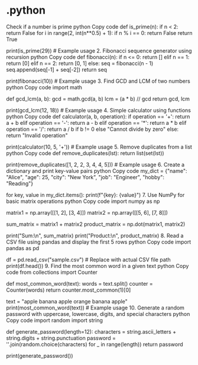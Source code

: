 # .python
Check if a number is prime
python
Copy code
def is_prime(n):
    if n < 2:
        return False
    for i in range(2, int(n**0.5) + 1):
        if n % i == 0:
            return False
    return True

print(is_prime(29))  # Example usage
2. Fibonacci sequence generator using recursion
python
Copy code
def fibonacci(n):
    if n <= 0:
        return []
    elif n == 1:
        return [0]
    elif n == 2:
        return [0, 1]
    else:
        seq = fibonacci(n - 1)
        seq.append(seq[-1] + seq[-2])
        return seq

print(fibonacci(10))  # Example usage
3. Find GCD and LCM of two numbers
python
Copy code
import math

def gcd_lcm(a, b):
    gcd = math.gcd(a, b)
    lcm = (a * b) // gcd
    return gcd, lcm

print(gcd_lcm(12, 18))  # Example usage
4. Simple calculator using functions
python
Copy code
def calculator(a, b, operation):
    if operation == '+':
        return a + b
    elif operation == '-':
        return a - b
    elif operation == '*':
        return a * b
    elif operation == '/':
        return a / b if b != 0 else "Cannot divide by zero"
    else:
        return "Invalid operation"

print(calculator(10, 5, '+'))  # Example usage
5. Remove duplicates from a list
python
Copy code
def remove_duplicates(lst):
    return list(set(lst))

print(remove_duplicates([1, 2, 2, 3, 4, 4, 5]))  # Example usage
6. Create a dictionary and print key-value pairs
python
Copy code
my_dict = {"name": "Alice", "age": 25, "city": "New York", "job": "Engineer", "hobby": "Reading"}

for key, value in my_dict.items():
    print(f"{key}: {value}")
7. Use NumPy for basic matrix operations
python
Copy code
import numpy as np

matrix1 = np.array([[1, 2], [3, 4]])
matrix2 = np.array([[5, 6], [7, 8]])

sum_matrix = matrix1 + matrix2
product_matrix = np.dot(matrix1, matrix2)

print("Sum:\n", sum_matrix)
print("Product:\n", product_matrix)
8. Read a CSV file using pandas and display the first 5 rows
python
Copy code
import pandas as pd

df = pd.read_csv("sample.csv")  # Replace with actual CSV file path
print(df.head())
9. Find the most common word in a given text
python
Copy code
from collections import Counter

def most_common_word(text):
    words = text.split()
    counter = Counter(words)
    return counter.most_common(1)[0]

text = "apple banana apple orange banana apple"
print(most_common_word(text))  # Example usage
10. Generate a random password with uppercase, lowercase, digits, and special characters
python
Copy code
import random
import string

def generate_password(length=12):
    characters = string.ascii_letters + string.digits + string.punctuation
    password = ''.join(random.choice(characters) for _ in range(length))
    return password

print(generate_password())
